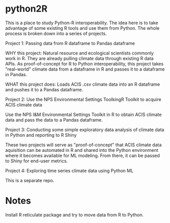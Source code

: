 # python2R
This is a place to study Python-R interoperability. The idea here is to take advantage of some existing R tools and use them from Python. 
The whole process is broken down into a series of projects.

Project 1: Passing data from R dataframe to Pandas dataframe

WHY this project: Natural resource and ecological scientists commonly work in R. They are already pulling climate data through existing R data APIs. 
As proof-of-concept for R to Python interoperability, this project takes "real-world" climate data from a dataframe in R and passes it to a dataframe in Pandas.

WHAT this project does: Loads ACIS .csv climate data into an R dataframe and pushes it to a Pandas dataframe.


Project 2: Use the NPS Environmental Settings ToolkingR Toolkit to acquire ACIS climate data

Use the NPS I&M Environmental Settings Toolkit in R to obtain ACIS climate data and pass the data to a Pandas dataframe.

Project 3: Conducting some simple exploratory data analysis of climate data in Python and reporting to R Shiny

These two projects will serve as "proof-of-concept" that ACIS climate data aquisition can be automated in R and shared into the Python environment where it becomes available for ML modeling. From there, it can be passed to Shiny for end-user metrics.

Project 4: Exploring time series climate data using Python ML

This is a separate repo.



# Notes

Install R reticulate package and try to move data from R to Python.



